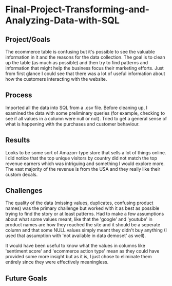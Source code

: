 # Final-Project-Transforming-and-Analyzing-Data-with-SQL

## Project/Goals
The ecommerce table is confusing but it's possible to see the valuable information in it and the reasons for the data collection. The goal is to clean up the table (as much as possible) and then try to find patterns and information that might help the business focus their marketing efforts. Just from first glance I could see that there was a lot of useful information about how the customers interacting with the website.  


## Process
Imported all the data into SQL from a .csv file. Before cleaning up, I examined the data with some preliminary queries (for example, checking to see if all values in a column were null or not). Tried to get a general sense of what is happening with the purchases and customer behaviour. 


## Results
Looks to be some sort of Amazon-type store that sells a lot of things online. 
I did notice that the top unique visitors by country did not match the top revenue earners which was intriguing and something I would explore more. The vast majority of the revenue is from the USA and they really like their custom decals.  


## Challenges 
The quality of the data (missing values, duplicates, confusing product names) was the primary challenge but worked with it as best as possible trying to find the story or at least patterns. Had to make a few assumptions about what some values meant, like that the 'google' and 'youtube' in product names are how they reached the site and it should be a seperate column and that some NULL values simply meant they didn't buy anything (I used that assumption with 'not available in data demoset' as well). 

It would have been useful to know what the values in columns like 'sentiment score' and 'ecommerce action type' mean as they could have provided some more insight but as it is, I just chose to eliminate them entirely since they were effectively meaningless. 


## Future Goals

